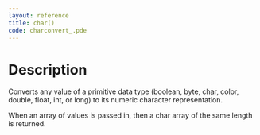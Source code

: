 ```yaml
---
layout: reference
title: char()
code: charconvert_.pde
---
```


# Description

Converts any value of a primitive data type (boolean, byte, char, color, double, float, int, or long) to its numeric character representation.

When an array of values is passed in, then a char array of the same length is returned.

